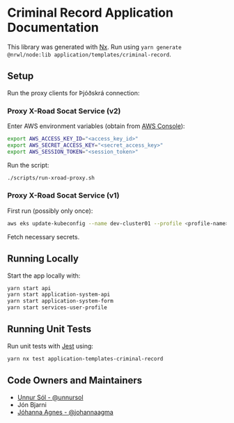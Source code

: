 # Criminal Record Application Documentation

This library was generated with [Nx](https://nx.dev). Run using `yarn generate @nrwl/node:lib application/templates/criminal-record`.

## Setup

Run the proxy clients for Þjóðskrá connection:

### Proxy X-Road Socat Service (v2)

Enter AWS environment variables (obtain from [AWS Console](https://island-is.awsapps.com/start)):

```bash
export AWS_ACCESS_KEY_ID="<access_key_id>"
export AWS_SECRET_ACCESS_KEY="<secret_access_key>"
export AWS_SESSION_TOKEN="<session_token>"
```

Run the script:

```bash
./scripts/run-xroad-proxy.sh
```

### Proxy X-Road Socat Service (v1)

First run (possibly only once):

```bash
aws eks update-kubeconfig --name dev-cluster01 --profile <profile-name> --region eu-west-1
```

Fetch necessary secrets.

## Running Locally

Start the app locally with:

```bash
yarn start api
yarn start application-system-api
yarn start application-system-form
yarn start services-user-profile
```

## Running Unit Tests

Run unit tests with [Jest](https://jestjs.io) using:

```bash
yarn nx test application-templates-criminal-record
```

## Code Owners and Maintainers

- [Unnur Sól - @unnursol](https://github.com/unnursolingimars)
- Jón Bjarni
- [Jóhanna Agnes - @johannaagma](https://github.com/johannaagma)
